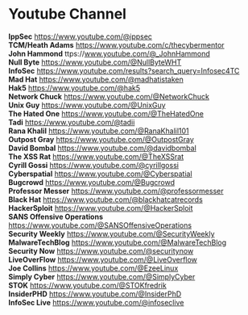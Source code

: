 # Youtube Channel

<b>IppSec</b> https://www.youtube.com/@ippsec <br>
<b>TCM/Heath Adams</b> https://www.youtube.com/c/thecybermentor <br>
<b>John Hammond</b> ttps://www.youtube.com/@_JohnHammond <br>
<b>Null Byte</b> https://www.youtube.com/@NullByteWHT <br>
<b>InfoSec</b> https://www.youtube.com/results?search_query=Infosec4TC <br>
<b>Mad Hat</b> https://www.youtube.com/@madhatistaken <br>
<b>Hak5</b> https://www.youtube.com/@hak5 <br>
<b>Network Chuck</b> https://www.youtube.com/@NetworkChuck <br>
<b>Unix Guy</b> https://www.youtube.com/@UnixGuy <br>
<b>The Hated One</b> https://www.youtube.com/@TheHatedOne <br>
<b>Tadi</b> https://www.youtube.com/@tadii <br>
<b>Rana Khalil</b> https://www.youtube.com/@RanaKhalil101 <br>
<b>Outpost Gray</b> https://www.youtube.com/@OutpostGray <br>
<b>David Bombal</b> https://www.youtube.com/@davidbombal <br>
<b>The XSS Rat</b> https://www.youtube.com/@TheXSSrat <br>
<b>Cyrill Gossi</b> https://www.youtube.com/@cyrillgossi <br>
<b>Cyberspatial</b> https://www.youtube.com/@Cyberspatial <br>
<b>Bugcrowd</b> https://www.youtube.com/@Bugcrowd <br>
<b>Professor Messer</b> https://www.youtube.com/@professormesser <br>
<b>Black Hat</b> https://www.youtube.com/@blackhatcatrecords <br>
<b>HackerSploit</b> https://www.youtube.com/@HackerSploit <br>
<b>SANS Offensive Operations</b> https://www.youtube.com/@SANSOffensiveOperations <br>
<b>Security Weekly</b> https://www.youtube.com/@SecurityWeekly <br>
<b>MalwareTechBlog</b> https://www.youtube.com/@MalwareTechBlog <br>
<b>Security Now</b> https://www.youtube.com/@securitynow <br>
<b>LiveOverFlow</b> https://www.youtube.com/@LiveOverflow <br>
<b>Joe Collins</b> https://www.youtube.com/@EzeeLinux <br>
<b>Simply Cyber</b> https://www.youtube.com/@SimplyCyber <br>
<b>STOK</b> https://www.youtube.com/@STOKfredrik <br>
<b>InsiderPHD</b> https://www.youtube.com/@InsiderPhD <br>
<b>InfoSec Live</b> https://www.youtube.com/@infoseclive <br> 
